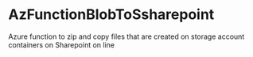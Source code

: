 # AzFunctionBlobToSsharepoint
Azure function to zip and copy files that are created on storage account containers on Sharepoint on line
